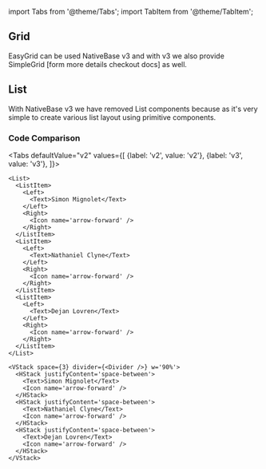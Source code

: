 import Tabs from '@theme/Tabs';
import TabItem from '@theme/TabItem';

## Grid

EasyGrid can be used NativeBase v3 and with v3 we also provide SimpleGrid [form more details checkout docs] as well.

## List

With NativeBase v3 we have removed List components because as it's very simple to create various list layout using primitive components.

### Code Comparison

<Tabs
defaultValue="v2"
values={[
{label: 'v2', value: 'v2'},
{label: 'v3', value: 'v3'},
]}>
<TabItem value="v2">

```tsx
<List>
  <ListItem>
    <Left>
      <Text>Simon Mignolet</Text>
    </Left>
    <Right>
      <Icon name='arrow-forward' />
    </Right>
  </ListItem>
  <ListItem>
    <Left>
      <Text>Nathaniel Clyne</Text>
    </Left>
    <Right>
      <Icon name='arrow-forward' />
    </Right>
  </ListItem>
  <ListItem>
    <Left>
      <Text>Dejan Lovren</Text>
    </Left>
    <Right>
      <Icon name='arrow-forward' />
    </Right>
  </ListItem>
</List>
```

</TabItem>
<TabItem value="v3">

```tsx
<VStack space={3} divider={<Divider />} w='90%'>
  <HStack justifyContent='space-between'>
    <Text>Simon Mignolet</Text>
    <Icon name='arrow-forward' />
  </HStack>
  <HStack justifyContent='space-between'>
    <Text>Nathaniel Clyne</Text>
    <Icon name='arrow-forward' />
  </HStack>
  <HStack justifyContent='space-between'>
    <Text>Dejan Lovren</Text>
    <Icon name='arrow-forward' />
  </HStack>
</VStack>
```

</TabItem>
</Tabs>
